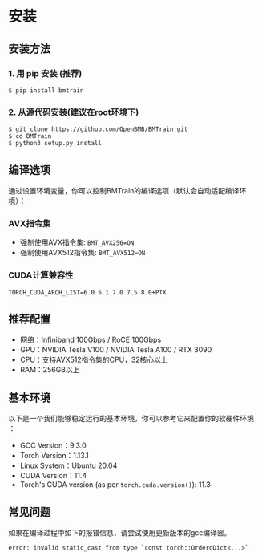 # 安装

## 安装方法

### 1. 用 pip 安装 (推荐)

```shell
$ pip install bmtrain
```

### 2. 从源代码安装(建议在root环境下)

```shell
$ git clone https://github.com/OpenBMB/BMTrain.git
$ cd BMTrain
$ python3 setup.py install 
```

## 编译选项

通过设置环境变量，你可以控制BMTrain的编译选项（默认会自动适配编译环境）：

### AVX指令集

* 强制使用AVX指令集: `BMT_AVX256=ON`
* 强制使用AVX512指令集: `BMT_AVX512=ON`

### CUDA计算兼容性

`TORCH_CUDA_ARCH_LIST=6.0 6.1 7.0 7.5 8.0+PTX`

## 推荐配置

* 网络：Infiniband 100Gbps / RoCE 100Gbps
* GPU：NVIDIA Tesla V100 / NVIDIA Tesla A100 / RTX 3090
* CPU：支持AVX512指令集的CPU，32核心以上
* RAM：256GB以上

## 基本环境

以下是一个我们能够稳定运行的基本环境，你可以参考它来配置你的软硬件环境 ：

* GCC Version：9.3.0
* Torch Version：1.13.1
* Linux System：Ubuntu 20.04
* CUDA Version：11.4
* Torch's CUDA version (as per `torch.cuda.version()`): 11.3

## 常见问题

如果在编译过程中如下的报错信息，请尝试使用更新版本的gcc编译器。
```
error: invalid static_cast from type `const torch::OrderdDict<...>`
```

